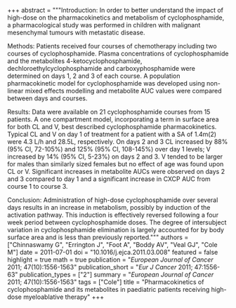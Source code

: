 +++
abstract = """Introduction: In order to better understand the impact of high-dose on the pharmacokinetics and metabolism of cyclophosphamide, a pharmacological study was performed in children with malignant mesenchymal tumours with metastatic disease.

Methods: Patients received four courses of chemotherapy including two courses of cyclophosphamide. Plasma concentrations of cyclophosphamide and the metabolites 4-ketocyclophosphamide, dechloroethylcyclophosphamide and carboxyphosphamide were determined on days 1, 2 and 3 of each course. A population pharmacokinetic model for cyclophosphamide was developed using non-linear mixed effects modelling and metabolite AUC values were compared between days and courses.

Results: Data were available on 21 cyclophosphamide courses from 15 patients. A one compartment model, incorporating a term in surface area for both CL and V, best described cyclophosphamide pharmacokinetics. Typical CL and V on day 1 of treatment for a patient with a SA of 1.4m(2) were 4.3 L/h and 28.5L, respectively. On days 2 and 3 CL increased by 88% (95% CI, 72-105%) and 125% (95% CI, 108-145%) over day 1 levels; V increased by 14% (95% CI, 5-23%) on days 2 and 3. V tended to be larger for males than similarly sized females but no effect of age was found upon CL or V. Significant increases in metabolite AUCs were observed on days 2 and 3 compared to day 1 and a significant increase in CXCP AUC from course 1 to course 3.

Conclusion: Administration of high-dose cyclophosphamide over several days results in an increase in metabolism, possibly by induction of the activation pathway. This induction is effectively reversed following a four week period between cyclophosphamide doses. The degree of intersubject variation in cyclophosphamide elimination is largely accounted for by body surface area and is less than previously reported."""
authors = ["Chinnaswamy G", "Errington J", "Foot A", "Boddy AV", "Veal GJ", "Cole M"]
date = 2011-07-01
doi = "10.1016/j.ejca.2011.03.008"
featured = false
highlight = true
math = true
publication = "*European Journal of Cancer* 2011; 47(10):1556-1563"
publication_short = "*Eur J Cancer* 2011; 47:1556-63"
publication_types = ["2"]
summary = "*European Journal of Cancer* 2011; 47(10):1556-1563"
tags = ["Cole"]
title = "Pharmacokinetics of cyclophosphamide and its metabolites in paediatric patients receiving high-dose myeloablative therapy"
+++
